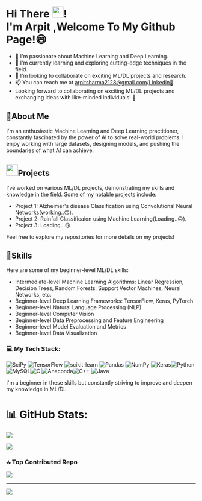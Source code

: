 # Hi There <img src="https://github.com/TheDudeThatCode/TheDudeThatCode/blob/master/Assets/Hi.gif" width="30px" height="30px">! <br> I'm Arpit ,Welcome To My Github Page!😄</br>


- 🤖 I'm passionate about Machine Learning and Deep Learning.
- 🌱 I'm currently learning and exploring cutting-edge techniques in the field.
- 🤝 I'm looking to collaborate on exciting ML/DL projects and research.
- 📫 You can reach me at arpitsharma2128@gmail.com/[Linkedin🎃](https://www.linkedin.com/in/arpit-sharma-b3a565222/).
- Looking forward to collaborating on exciting ML/DL projects and exchanging ideas with like-minded individuals! 🤝
## 🤖About Me

I'm an enthusiastic Machine Learning and Deep Learning practitioner, constantly fascinated by the power of AI to solve real-world problems. I enjoy working with large datasets, designing models, and pushing the boundaries of what AI can achieve.

## <img src="https://github.com/Tarikul-Islam-Anik/Animated-Fluent-Emojis/blob/master/Emojis/Travel%20and%20places/Rocket.png " width="31" height="31">Projects

I've worked on various ML/DL projects, demonstrating my skills and knowledge in the field. Some of my notable projects include:

- Project 1: Alzheimer's disease Classification using Convolutional Neural Networks(working..🙃).
- Project 2: Rainfall Classificaion using Machine Learning(Loading..🙃).
- Project 3: Loading...🙃 
 
Feel free to explore my repositories for more details on my projects!

## 🔧Skills

Here are some of my beginner-level ML/DL skills:

- Intermediate-level Machine Learning Algorithms: Linear Regression, Decision Trees, Random Forests, Support Vector Machines, Neural Networks, etc.
- Beginner-level Deep Learning Frameworks: TensorFlow, Keras, PyTorch
- Beginner-level Natural Language Processing (NLP)
- Beginner-level Computer Vision
- Beginner-level Data Preprocessing and Feature Engineering
- Beginner-level Model Evaluation and Metrics
- Beginner-level Data Visualization


### 💻 My Tech Stack:
![SciPy](https://img.shields.io/badge/SciPy-%230C55A5.svg?style=flat&logo=scipy&logoColor=%white) ![TensorFlow](https://img.shields.io/badge/TensorFlow-%23FF6F00.svg?style=flat&logo=TensorFlow&logoColor=white) ![scikit-learn](https://img.shields.io/badge/scikit--learn-%23F7931E.svg?style=flat&logo=scikit-learn&logoColor=white) ![Pandas](https://img.shields.io/badge/pandas-%23150458.svg?style=flat&logo=pandas&logoColor=white) ![NumPy](https://img.shields.io/badge/numpy-%23013243.svg?style=flat&logo=numpy&logoColor=white) ![Keras](https://img.shields.io/badge/Keras-%23D00000.svg?style=flat&logo=Keras&logoColor=white)![Python](https://img.shields.io/badge/python-3670A0?style=flat&logo=python&logoColor=ffdd54) ![MySQL](https://img.shields.io/badge/mysql-%2300f.svg?style=flat&logo=mysql&logoColor=white)![C](https://img.shields.io/badge/c-%2300599C.svg?style=flat&logo=c&logoColor=white) ![Anaconda](https://img.shields.io/badge/Anaconda-%2344A833.svg?style=flat&logo=anaconda&logoColor=white)![C++](https://img.shields.io/badge/c++-%2300599C.svg?style=flat&logo=c%2B%2B&logoColor=white) ![Java](https://img.shields.io/badge/java-%23ED8B00.svg?style=flat&logo=java&logoColor=white)

I'm a beginner in these skills but constantly striving to improve and deepen my knowledge in ML/DL.

# 📊 GitHub Stats:

![](https://github-readme-stats.vercel.app/api/top-langs/?username=ARPIT2128&theme=gotham&hide_border=true&include_all_commits=true&count_private=true&layout=compact)

![](https://github-readme-streak-stats.herokuapp.com/?user=ARPIT2128&theme=gotham&hide_border=true)<br/>

### 🔝 Top Contributed Repo

![](https://github-contributor-stats.vercel.app/api?username=ARPIT2128&limit=5&theme=tokyonight&combine_all_yearly_contributions=true&hide_border=true)

---

[![](https://visitcount.itsvg.in/api?id=ARPIT2128&icon=5&color=6)](https://visitcount.itsvg.in)

<!-- Proudly created with GPRM ( https://gprm.itsvg.in ) -->
